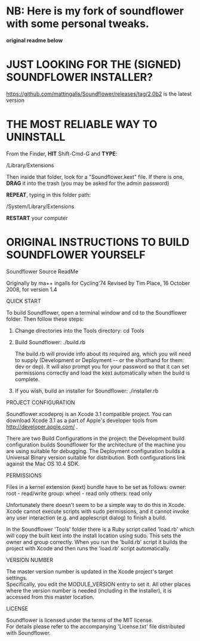 # NB: Here is my fork of soundflower with some personal tweaks.
**original readme below**

# JUST LOOKING FOR THE (SIGNED) SOUNDFLOWER INSTALLER?
https://github.com/mattingalls/Soundflower/releases/tag/2.0b2
is the latest version




# THE MOST RELIABLE WAY TO UNINSTALL
From the Finder, **HIT** Shift-Cmd-G and **TYPE**:

/Library/Extensions

Then inside that folder, look for a "Soundflower.kext" file. If there is one,
**DRAG** it into the trash (you may be asked for the admin password)

**REPEAT**, typing in this folder path:

/System/Library/Extensions

**RESTART** your computer






# ORIGINAL INSTRUCTIONS TO BUILD SOUNDFLOWER YOURSELF


Soundflower Source ReadMe

Originally by ma++ ingalls for Cycling'74
Revised by Tim Place, 16 October 2008, for version 1.4 



QUICK START

To build Soundflower, open a terminal window and cd to the Soundflower folder.  Then follow these steps:

1.	Change directories into the Tools directory:
	cd Tools
	
2.	Build Soundflower:
	./build.rb

	The build.rb will provide info about its required arg, which you will need to supply 
	(Development or Deployment -- or the shorthand for them: dev or dep).
	It will also prompt you for your password so that it can set permissions correctly 
	and load the kext automatically when the build is complete.

3.	If you wish, build an installer for Soundflower:
	./installer.rb



PROJECT CONFIGURATION

Soundflower.xcodeproj is an Xcode 3.1 compatible project.  You can download Xcode 3.1 as a part of Apple's developer tools from http://developer.apple.com/ .

There are two Build Configurations in the project: the Development build configuration builds Soundflower for the architecture of the machine you are using suitable for debugging. The Deployment configuration builds a Universal Binary version suitable for distribution.  Both configurations link against the Mac OS 10.4 SDK.



PERMISSIONS

Files in a kernel extension (kext) bundle have to be set as follows:
	owner: root - read/write
	group: wheel - read only
	others: read only

Unfortunately there doesn't seem to be a simple way to do this in Xcode.  Xcode cannot execute scripts with sudo permissions, and it cannot invoke any user interaction (e.g. and applescript dialog) to finish a build.  

In the Soundflower 'Tools' folder there is a Ruby script called 'load.rb' which will copy the built kext into the install location using sudo.  This sets the owner and group correctly.  When you run the 'build.rb' script it builds the project with Xcode and then runs the 'load.rb' script automatically.



VERSION NUMBER

The master version number is updated in the Xcode project's target settings.  
Specifically, you edit the MODULE_VERSION entry to set it.  All other places where the version number is needed (including in the installer), it is accessed from this master location.


LICENSE

Soundflower is licensed under the terms of the MIT license.  
For details please refer to the accompanying 'License.txt' file distributed with Soundflower.


